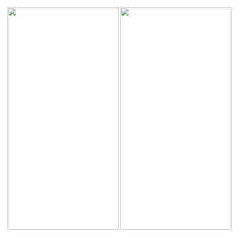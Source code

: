 

<img src="https://user-images.githubusercontent.com/113818392/200019493-c03ce766-da0b-4512-8c1b-960a56c88e16.jpg" height="500" width="250">
<img src="https://user-images.githubusercontent.com/113818392/200019506-25d3fb03-2d18-4565-9dd7-1d841d5d43d4.jpg" height="500" width="250">
